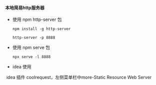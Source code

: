 #### 本地简易http服务器

- 使用 npm http-server 包

  ```
  npm install -g http-server 
  
  http-server -p 8888
  ```

  

- 使用 npm serve 包

  ```
  npx serve -l 8888
  ```

  

- idea 使用

​	idea 插件 coolrequest，左侧菜单栏中more-Static Resource Web Server